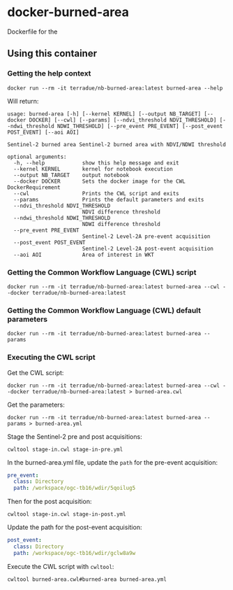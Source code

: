 # docker-burned-area

Dockerfile for the 

## Using this container

### Getting the help context

```console
docker run --rm -it terradue/nb-burned-area:latest burned-area --help
```

Will return:

```
usage: burned-area [-h] [--kernel KERNEL] [--output NB_TARGET] [--docker DOCKER] [--cwl] [--params] [--ndvi_threshold NDVI_THRESHOLD] [--ndwi_threshold NDWI_THRESHOLD] [--pre_event PRE_EVENT] [--post_event POST_EVENT] [--aoi AOI]

Sentinel-2 burned area Sentinel-2 burned area with NDVI/NDWI threshold

optional arguments:
  -h, --help            show this help message and exit
  --kernel KERNEL       kernel for notebook execution
  --output NB_TARGET    output notebook
  --docker DOCKER       Sets the docker image for the CWL DockerRequirement
  --cwl                 Prints the CWL script and exits
  --params              Prints the default parameters and exits
  --ndvi_threshold NDVI_THRESHOLD
                        NDVI difference threshold
  --ndwi_threshold NDWI_THRESHOLD
                        NDWI difference threshold
  --pre_event PRE_EVENT
                        Sentinel-2 Level-2A pre-event acquisition
  --post_event POST_EVENT
                        Sentinel-2 Level-2A post-event acquisition
  --aoi AOI             Area of interest in WKT
  ```
  
### Getting the Common Workflow Language (CWL) script

```console
docker run --rm -it terradue/nb-burned-area:latest burned-area --cwl --docker terradue/nb-burned-area:latest
```
### Getting the Common Workflow Language (CWL) default parameters 

```console
docker run --rm -it terradue/nb-burned-area:latest burned-area --params
```

### Executing the CWL script

Get the CWL script:

```console
docker run --rm -it terradue/nb-burned-area:latest burned-area --cwl --docker terradue/nb-burned-area:latest > burned-area.cwl
```

Get the parameters:

```console
docker run --rm -it terradue/nb-burned-area:latest burned-area --params > burned-area.yml
```

Stage the Sentinel-2 pre and post acquisitions:

```console
cwltool stage-in.cwl stage-in-pre.yml
```

In the burned-area.yml file, update the `path` for the pre-event acquisition:

```yaml
pre_event:
  class: Directory
  path: /workspace/ogc-tb16/wdir/5qoilug5
```
Then for the post acquisition:

```console
cwltool stage-in.cwl stage-in-post.yml
```

Update the path for the post-event acquisition:

```yaml
post_event:
  class: Directory
  path: /workspace/ogc-tb16/wdir/gclw8a9w
```

Execute the CWL script with `cwltool`:

```console
cwltool burned-area.cwl#burned-area burned-area.yml
```
